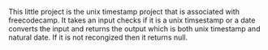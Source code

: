 This little project is the unix timestamp project that is associated with freecodecamp. It takes an input checks if it is a unix timsestamp
or a date converts the input and returns the output which is both unix timestamp and natural date. If it is not recongized
then it returns null.

